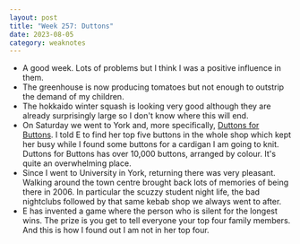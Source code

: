 ```yaml
---
layout: post
title: "Week 257: Duttons"
date: 2023-08-05
category: weaknotes
---
```

* A good week. Lots of problems but I think I was a positive influence in them.
* The greenhouse is now producing tomatoes but not enough to outstrip the demand of my children.
* The hokkaido winter squash is looking very good although they are already surprisingly large so I don't know where this will end.
* On Saturday we went to York and, more specifically, [Duttons for Buttons](https://www.duttonsforbuttons.co.uk/). I told E to find her top five buttons in the whole shop which kept her busy while I found some buttons for a cardigan I am going to knit. Duttons for Buttons has over 10,000 buttons, arranged by colour. It's quite an overwhelming place.
* Since I went to University in York, returning there was very pleasant. Walking around the town centre brought back lots of memories of being there in 2006. In particular the scuzzy student night life, the bad nightclubs followed by that same kebab shop we always went to after.
* E has invented a game where the person who is silent for the longest wins. The prize is you get to tell everyone your top four family members. And this is how I found out I am not in her top four.
